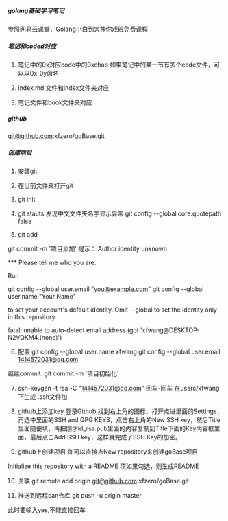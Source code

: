 ##### golang基础学习笔记
参照网易云课堂，Golang小白到大神你戏班免费课程

##### 笔记和coded对应
1. 笔记中的0x对应code中的0xchap
如果笔记中的某一节有多个code文件，可以以0x_0y命名

2. index.md 文件和index文件夹对应

3. 笔记文件和book文件夹对应

##### github
git@github.com:xfzero/goBase.git

##### 创建项目
1. 安装git

2. 在当前文件夹打开git

3. git init

4. git stauts
发现中文文件夹名字显示异常
git config --global core.quotepath false

5. git add .

git commit -m '项目添加'
提示：
Author identity unknown

*** Please tell me who you are.

Run

  git config --global user.email "you@example.com"
  git config --global user.name "Your Name"

to set your account's default identity.
Omit --global to set the identity only in this repository.

fatal: unable to auto-detect email address (got 'xfwang@DESKTOP-N2VQKM4.(none)')

6. 配置
git config --global user.name xfwang
git config --global user.email 1414572031@qq.com

继续commit:
git commit -m '项目初始化'

7. ssh-keygen -t rsa -C "1414572031@qq.com"
回车-回车 在users/xfwang 下生成 .ssh文件加

8. github上添加key
登录Github,找到右上角的图标，打开点进里面的Settings，再选中里面的SSH and GPG KEYS，点击右上角的New SSH key，然后Title里面随便填，再把刚才id_rsa.pub里面的内容复制到Title下面的Key内容框里面，最后点击Add SSH key，这样就完成了SSH Key的加密。

9. github上创建项目
你可以直接点New repository来创建goBase项目

Initialize this repository with a README 项如果勾选，则生成README

10. 关联 
git remote add origin git@github.com:xfzero/goBase.git

11. 推送到远程can仓库
git push -u origin master

此时要输入yes,不能直接回车
